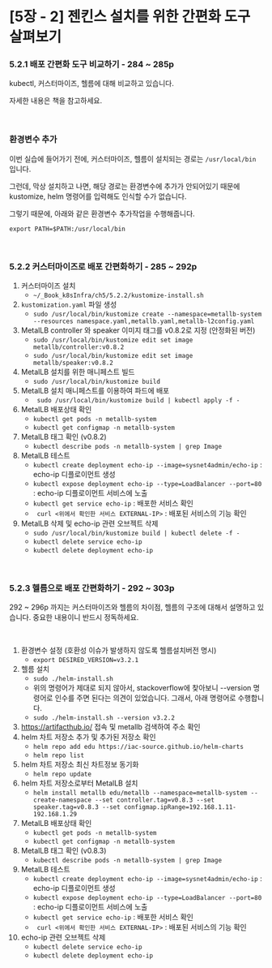 # [5장 - 2] 젠킨스 설치를 위한 간편화 도구 살펴보기

### 5.2.1 배포 간편화 도구 비교하기 - 284 ~ 285p

kubectl, 커스터마이즈, 헬름에 대해 비교하고 있습니다.

자세한 내용은 책을 참고하세요.

<br>

### 환경변수 추가

이번 실습에 들어가기 전에, 커스터마이즈, 헬름이 설치되는 경로는 `/usr/local/bin` 입니다.

그런데, 막상 설치하고 나면, 해당 경로는 환경변수에 추가가 안되어있기 때문에 kustomize, helm 명령어를 입력해도 인식할 수가 없습니다.

그렇기 때문에, 아래와 같은 환경변수 추가작업을 수행해줍니다.

```shell
export PATH=$PATH:/usr/local/bin
```

<br>

### 5.2.2 커스터마이즈로 배포 간편화하기 - 285 ~ 292p

1. 커스터마이즈 설치
   - `~/_Book_k8sInfra/ch5/5.2.2/kustomize-install.sh`
2. `kustomization.yaml` 파일 생성
   - `sudo /usr/local/bin/kustomize create --namespace=metallb-system --resources namespace.yaml,metallb.yaml,metallb-l2config.yaml`
3. MetalLB controller 와 speaker 이미지 태그를 v0.8.2로 지정 (안정화된 버전)
   - `sudo /usr/local/bin/kustomize edit set image metallb/controller:v0.8.2`
   - `sudo /usr/local/bin/kustomize edit set image metallb/speaker:v0.8.2`
4. MetalLB 설치를 위한 매니페스트 빌드
   - `sudo /usr/local/bin/kustomize build`
5. MetalLB 설치 매니페스트를 이용하여 파드에 배포
   - ` sudo /usr/local/bin/kustomize build | kubectl apply -f -`
6. MetalLB 배포상태 확인
   - `kubectl get pods -n metallb-system`
   - `kubectl get configmap -n metallb-system`
7. MetalLB 태그 확인 (v0.8.2)
   - `kubectl describe pods -n metallb-system | grep Image`
8. MetalLB 테스트
   - `kubectl create deployment echo-ip --image=sysnet4admin/echo-ip` : echo-ip 디플로이먼트 생성
   - `kubectl expose deployment echo-ip --type=LoadBalancer --port=80` : echo-ip 디플로이먼트 서비스에 노출
   - `kubectl get service echo-ip` : 배포한 서비스 확인
   - ` curl <위에서 확인한 서비스 EXTERNAL-IP>` : 배포된 서비스의 기능 확인
9. MetalLB 삭제 및 echo-ip 관련 오브젝트 삭제
   - `sudo /usr/local/bin/kustomize build | kubectl delete -f -`
   - `kubectl delete service echo-ip`
   - `kubectl delete deployment echo-ip`

<br>

### 5.2.3 헬름으로 배포 간편화하기 - 292 ~ 303p

292 ~ 296p 까지는 커스터마이즈와 헬름의 차이점, 헬름의 구조에 대해서 설명하고 있습니다. 중요한 내용이니 반드시 정독하세요.

<br>

1. 환경변수 설정 (호환성 이슈가 발생하지 않도록 헬름설치버전 명시)
   - `export DESIRED_VERSION=v3.2.1`
2. 헬름 설치
   - `sudo ./helm-install.sh`
   - 위의 명령어가 제대로 되지 않아서, stackoverflow에 찾아보니 --version 명령어로 인수를 주면 된다는 의견이 있었습니다. 그래서, 아래 명령어로 수행합니다.
   - `sudo ./helm-install.sh --version v3.2.2`
3. https://artifacthub.io/ 접속 및 metallb 검색하여 주소 확인
4. helm 차트 저장소 추가 및 추가된 저장소 확인
   - `helm repo add edu https://iac-source.github.io/helm-charts`
   - `helm repo list`
5. helm 차트 저장소 최신 차트정보 동기화
   - `helm repo update`
6. helm 차트 저장소로부터 MetalLB 설치
   - `helm install metallb edu/metallb --namespace=metallb-system --create-namespace --set controller.tag=v0.8.3 --set speaker.tag=v0.8.3 --set configmap.ipRange=192.168.1.11-192.168.1.29`
7. MetalLB 배포상태 확인
   - `kubectl get pods -n metallb-system`
   - `kubectl get configmap -n metallb-system`
8. MetalLB 태그 확인 (v0.8.3)
   - `kubectl describe pods -n metallb-system | grep Image`
9. MetalLB 테스트
   - `kubectl create deployment echo-ip --image=sysnet4admin/echo-ip` : echo-ip 디플로이먼트 생성
   - `kubectl expose deployment echo-ip --type=LoadBalancer --port=80` : echo-ip 디플로이먼트 서비스에 노출
   - `kubectl get service echo-ip` : 배포한 서비스 확인
   - ` curl <위에서 확인한 서비스 EXTERNAL-IP>` : 배포된 서비스의 기능 확인
10. echo-ip 관련 오브젝트 삭제
    - `kubectl delete service echo-ip`
    - `kubectl delete deployment echo-ip`
